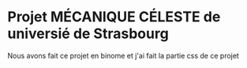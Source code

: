 # Projet MÉCANIQUE CÉLESTE de universié de Strasbourg

Nous avons fait ce projet en binome et j'ai fait la partie css de ce projet
